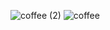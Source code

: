 ![coffee (2)](https://github.com/truptidhumal04/coffee.website.io/assets/129304851/16a6e572-3ff0-440b-8657-93657a9e639c)
![coffee](https://github.com/truptidhumal04/coffee.website.io/assets/129304851/1a06cfa1-4fda-4e25-986f-3d312ffa1cc8)
